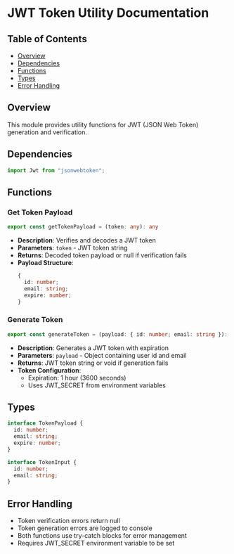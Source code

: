 # JWT Token Utility Documentation

## Table of Contents

- [Overview](#overview)
- [Dependencies](#dependencies)
- [Functions](#functions)
- [Types](#types)
- [Error Handling](#error-handling)

## Overview

This module provides utility functions for JWT (JSON Web Token) generation and verification.

## Dependencies

```typescript
import Jwt from "jsonwebtoken";
```

## Functions

### Get Token Payload

```typescript
export const getTokenPayload = (token: any): any
```

- **Description**: Verifies and decodes a JWT token
- **Parameters**: `token` - JWT token string
- **Returns**: Decoded token payload or null if verification fails
- **Payload Structure**:
  ```typescript
  {
    id: number;
    email: string;
    expire: number;
  }
  ```

### Generate Token

```typescript
export const generateToken = (payload: { id: number; email: string }): string | void
```

- **Description**: Generates a JWT token with expiration
- **Parameters**: `payload` - Object containing user id and email
- **Returns**: JWT token string or void if generation fails
- **Token Configuration**:
  - Expiration: 1 hour (3600 seconds)
  - Uses JWT_SECRET from environment variables

## Types

```typescript
interface TokenPayload {
  id: number;
  email: string;
  expire: number;
}

interface TokenInput {
  id: number;
  email: string;
}
```

## Error Handling

- Token verification errors return null
- Token generation errors are logged to console
- Both functions use try-catch blocks for error management
- Requires JWT_SECRET environment variable to be set
